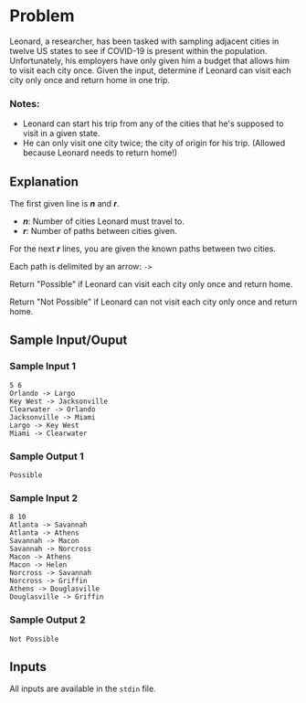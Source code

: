 # Problem
Leonard, a researcher, has been tasked with sampling adjacent cities in twelve US states to see if COVID-19 is present within the population. Unfortunately, his employers have only given him a budget that allows him to visit each city once. Given the input, determine if Leonard can visit each city only once and return home in one trip.

### Notes:
* Leonard can start his trip from any of the cities that he's supposed to visit in a given state.
* He can only visit one city twice; the city of origin for his trip. (Allowed because Leonard needs to return home!)

## Explanation
The first given line is ***n*** and ***r***. 
* ***n***: Number of cities Leonard must travel to.
* ***r***: Number of paths between cities given.

For the next ***r*** lines, you are given the known paths between two cities.

Each path is delimited by an arrow: `->`

Return "Possible" if Leonard can visit each city only once and return home.

Return "Not Possible" if Leonard can not visit each city only once and return home.

## Sample Input/Ouput

### Sample Input 1
```
5 6
Orlando -> Largo
Key West -> Jacksonville
Clearwater -> Orlando
Jacksonville -> Miami
Largo -> Key West
Miami -> Clearwater
```

### Sample Output 1
`Possible`

### Sample Input 2
```
8 10
Atlanta -> Savannah
Atlanta -> Athens
Savannah -> Macon
Savannah -> Norcross 
Macon -> Athens
Macon -> Helen
Norcross -> Savannah
Norcross -> Griffin
Athens -> Douglasville
Douglasville -> Griffin
```

### Sample Output 2
`Not Possible`

## Inputs
All inputs are available in the `stdin` file.
